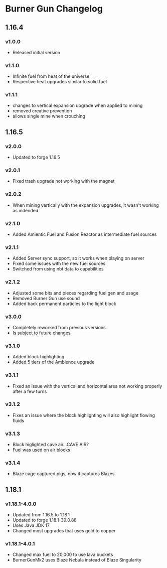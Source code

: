 # Burner Gun Changelog

## 1.16.4
### v1.0.0
- Released initial version
### v1.1.0
- Infinite fuel from heat of the universe
- Respective heat upgrades similar to solid fuel
### v1.1.1
- changes to vertical expansion upgrade when applied to mining
- removed creative prevention
- allows single mine when crouching
## 1.16.5
### v2.0.0
- Updated to forge 1.16.5
### v2.0.1
- Fixed trash upgrade not working with the magnet
### v2.0.2
- When mining vertically with the expansion upgrades, it wasn't working as indended
### v2.1.0
- Added Amientic Fuel and Fusion Reactor as intermediate fuel sources
### v2.1.1
- Added Server sync support, so it works when playing on server
- Fixed some issues with the new fuel sources
- Switched from using nbt data to capabilities
### v2.1.2
- Adjusted some bits and pieces regarding fuel gen and usage
- Removed Burner Gun use sound
- Added back permanent particles to the light block
### v3.0.0
- Completely reworked from previous versions
- Is subject to future changes
### v3.1.0
- Added block highlighting
- Added 5 tiers of the Ambience upgrade
### v3.1.1
- Fixed an issue with the vertical and horizontal area not working properly after a few turns
### v3.1.2
- Fixes an issue where the block highlighting will also highlight flowing fluids
### v3.1.3
- Block higlighted cave air...CAVE AIR?
- Fuel was used on air blocks
### v3.1.4
- Blaze cage captured pigs, now it captures Blazes
## 1.18.1
### v1.18.1-4.0.0
- Updated from 1.16.5 to 1.18.1
- Updated to forge 1.18.1-39.0.88
- Uses Java JDK 17
- Changed most upgrades that uses gold to copper
### v1.18.1-4.0.1
- Changed max fuel to 20,000 to use lava buckets
- BurnerGunMk2 uses Blaze Nebula instead of Blaze Singularity